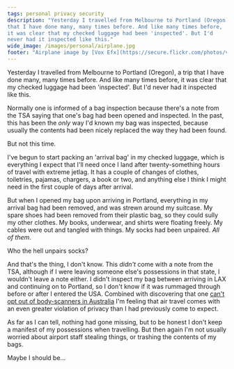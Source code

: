 ```yaml
---
tags: personal privacy security
description: "Yesterday I travelled from Melbourne to Portland (Oregon), a trip
that I have done many, many times before. And like many times before,
it was clear that my checked luggage had been 'inspected'. But I'd
never had it inspected like this."
wide_image: /images/personal/airplane.jpg
footer: "Airplane image by [Vox Efx](https://secure.flickr.com/photos/vox_efx/3578322709), CC-BY 2.0"
---
```

Yesterday I travelled from Melbourne to Portland (Oregon), a trip
that I have done many, many times before. And like many times before,
it was clear that my checked luggage had been 'inspected'. But I'd
never had it inspected like this.

<!--more-->

Normally one is informed of a bag inspection because there's a
note from the TSA saying that one's bag had been opened and inspected.
In the past, this has been the *only* way I'd known my bag was
inspected, because usually the contents had been nicely replaced the
way they had been found.

But not this time.

I've begun to start packing an 'arrival bag' in my checked luggage,
which is everything I expect that I'll need once I land after
twenty-something hours of travel with extreme jetlag. It has a couple
of changes of clothes, toiletries, pajamas, chargers, a book or two,
and anything else I think I might need in the first couple of days after
arrival.

But when I opened my bag upon arriving in Portland, everything in my arrival
bag had been removed, and was strewn around my suitcase. My spare shoes
had been removed from their plastic bag, so they could sully my other
clothes. My books, underwear, and shirts were floating freely. My cables
were out and tangled with things. My socks had been unpaired. *All of them*.

Who the hell unpairs socks?

And that's the thing, I don't know. This *didn't* come with a note from
the TSA, although if I were leaving someone else's possessions in that
state, I wouldn't leave a note either. I didn't inspect my bag between
arriving in LAX and continuing on to Portland, so I don't know if it
was rummaged through before or after I entered the USA. Combined with
discovering that one [can't opt out of body-scanners in Australia](http://www.gizmodo.com.au/2012/02/australian-airports-to-get-compulsory-body-scans/)
I'm feeling that air travel comes with an even greater violation of privacy
than I had previously come to expect.

As far as I can tell, nothing had gone missing, but to be honest I
don't keep a manifest of my possessions when travelling. But then
again I'm not usually worried about airport staff stealing things, or trashing
the contents of my bags.

Maybe I should be...
